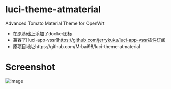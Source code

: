 # luci-theme-atmaterial
Advanced Tomato Material Theme for OpenWrt
- 在原基础上添加了docker图标
- 兼容了[luci-app-vssr]https://github.com/jerrykuku/luci-app-vssr插件订阅
- 原项目地址https://github.com/Mrbai98/luci-theme-atmaterial
# Screenshot
![image](https://raw.githubusercontent.com/yangsongli/luci-theme-atmaterial/master/screenshot/QQ%E6%88%AA%E5%9B%BE20200224135000.png)
